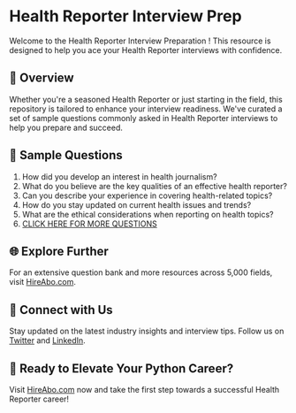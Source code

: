 # Health Reporter Interview Prep

Welcome to the Health Reporter Interview Preparation ! This resource is designed to help you ace your Health Reporter interviews with confidence.

## 🚀 Overview

Whether you're a seasoned Health Reporter or just starting in the field, this repository is tailored to enhance your interview readiness. We've curated a set of sample questions commonly asked in Health Reporter interviews to help you prepare and succeed.

## 📝 Sample Questions

1. How did you develop an interest in health journalism?
2. What do you believe are the key qualities of an effective health reporter?
3. Can you describe your experience in covering health-related topics?
4. How do you stay updated on current health issues and trends?
5. What are the ethical considerations when reporting on health topics?
6. [CLICK HERE FOR MORE QUESTIONS](https://hireabo.com/job/8_0_23/Health%20Reporter)

## 🌐 Explore Further

For an extensive question bank and more resources across 5,000 fields, visit [HireAbo.com](https://www.hireabo.com).

## 📱 Connect with Us

Stay updated on the latest industry insights and interview tips. Follow us on [Twitter](https://twitter.com/hireabo) and [LinkedIn](https://www.linkedin.com/in/hire-abo-3609972a8/).

## 🚀 Ready to Elevate Your Python Career?

Visit [HireAbo.com](https://www.hireabo.com) now and take the first step towards a successful Health Reporter career!